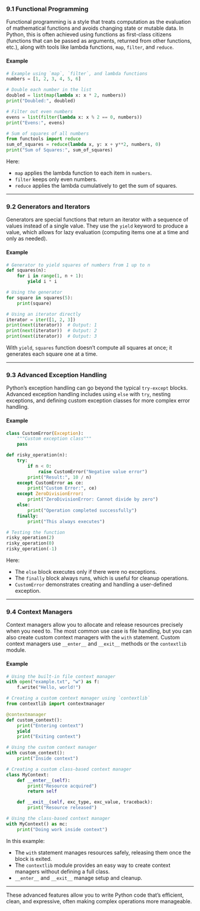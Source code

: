 ### 9.1 Functional Programming

Functional programming is a style that treats computation as the evaluation of mathematical functions and avoids changing state or mutable data. In Python, this is often achieved using functions as first-class citizens (functions that can be passed as arguments, returned from other functions, etc.), along with tools like lambda functions, `map`, `filter`, and `reduce`.

#### Example

```python
# Example using `map`, `filter`, and lambda functions
numbers = [1, 2, 3, 4, 5, 6]

# Double each number in the list
doubled = list(map(lambda x: x * 2, numbers))
print("Doubled:", doubled)

# Filter out even numbers
evens = list(filter(lambda x: x % 2 == 0, numbers))
print("Evens:", evens)

# Sum of squares of all numbers
from functools import reduce
sum_of_squares = reduce(lambda x, y: x + y**2, numbers, 0)
print("Sum of Squares:", sum_of_squares)
```

Here:
- `map` applies the lambda function to each item in `numbers`.
- `filter` keeps only even numbers.
- `reduce` applies the lambda cumulatively to get the sum of squares.

---

### 9.2 Generators and Iterators

Generators are special functions that return an iterator with a sequence of values instead of a single value. They use the `yield` keyword to produce a value, which allows for lazy evaluation (computing items one at a time and only as needed).

#### Example

```python
# Generator to yield squares of numbers from 1 up to n
def squares(n):
    for i in range(1, n + 1):
        yield i * i

# Using the generator
for square in squares(5):
    print(square)

# Using an iterator directly
iterator = iter([1, 2, 3])
print(next(iterator))  # Output: 1
print(next(iterator))  # Output: 2
print(next(iterator))  # Output: 3
```

With `yield`, `squares` function doesn’t compute all squares at once; it generates each square one at a time.

---

### 9.3 Advanced Exception Handling

Python’s exception handling can go beyond the typical `try-except` blocks. Advanced exception handling includes using `else` with `try`, nesting exceptions, and defining custom exception classes for more complex error handling.

#### Example

```python
class CustomError(Exception):
    """Custom exception class"""
    pass

def risky_operation(n):
    try:
        if n < 0:
            raise CustomError("Negative value error")
        print("Result:", 10 / n)
    except CustomError as ce:
        print("Custom Error:", ce)
    except ZeroDivisionError:
        print("ZeroDivisionError: Cannot divide by zero")
    else:
        print("Operation completed successfully")
    finally:
        print("This always executes")

# Testing the function
risky_operation(2)
risky_operation(0)
risky_operation(-1)
```

Here:
- The `else` block executes only if there were no exceptions.
- The `finally` block always runs, which is useful for cleanup operations.
- `CustomError` demonstrates creating and handling a user-defined exception.

---

### 9.4 Context Managers

Context managers allow you to allocate and release resources precisely when you need to. The most common use case is file handling, but you can also create custom context managers with the `with` statement. Custom context managers use `__enter__` and `__exit__` methods or the `contextlib` module.

#### Example

```python
# Using the built-in file context manager
with open("example.txt", "w") as f:
    f.write("Hello, world!")

# Creating a custom context manager using `contextlib`
from contextlib import contextmanager

@contextmanager
def custom_context():
    print("Entering context")
    yield
    print("Exiting context")

# Using the custom context manager
with custom_context():
    print("Inside context")

# Creating a custom class-based context manager
class MyContext:
    def __enter__(self):
        print("Resource acquired")
        return self

    def __exit__(self, exc_type, exc_value, traceback):
        print("Resource released")

# Using the class-based context manager
with MyContext() as mc:
    print("Doing work inside context")
```

In this example:
- The `with` statement manages resources safely, releasing them once the block is exited.
- The `contextlib` module provides an easy way to create context managers without defining a full class.
- `__enter__` and `__exit__` manage setup and cleanup.

---

These advanced features allow you to write Python code that’s efficient, clean, and expressive, often making complex operations more manageable.
